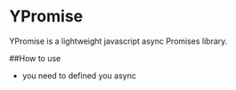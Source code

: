YPromise
====

YPromise is a lightweight javascript async Promises library.

##How to use

- you need to defined you async


